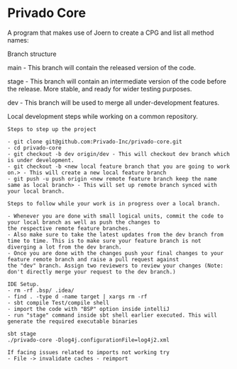 Privado Core
=============================================

A program that makes use of Joern to create a CPG and list all method
names:

Branch structure

main - This branch will contain the released version of the code.

stage - This branch will contain an intermediate version of the code before the release. More stable, and ready for wider testing purposes.

dev - This branch will be used to merge all under-development features.

Local development steps while working on a common repository.



```
Steps to step up the project

- git clone git@github.com:Privado-Inc/privado-core.git
- cd privado-core
- git checkout -b dev origin/dev - This will checkout dev branch which is under development.
- git checkout -b <new local feature branch that you are going to work on.> - This will create a new local feature branch
- git push -u push origin <new remote feature branch keep the name same as local branch> - This will set up remote branch synced with your local branch.

Steps to follow while your work is in progress over a local branch.

- Whenever you are done with small logical units, commit the code to your local branch as well as push the changes to 
the respective remote feature branches.
- Also make sure to take the latest updates from the dev branch from time to time. This is to make sure your feature branch is not 
diverging a lot from the dev branch.
- Once you are done with the changes push your final changes to your feature remote branch and raise a pull request against
the "dev" branch. Assign two reviewers to review your changes (Note: don't directly merge your request to the dev branch.)

IDE Setup. 
- rm -rf .bsp/ .idea/
- find . -type d -name target | xargs rm -rf
- sbt compile Test/compile shell
- import the code with "BSP" option inside intelliJ
- run "stage" command inside sbt shell earlier executed. This will generate the required executable binaries

```

```
sbt stage
./privado-core -Dlog4j.configurationFile=log4j2.xml
```
```
If facing issues related to imports not working try
- File -> invalidate caches - reimport
```


